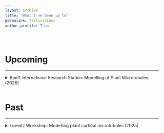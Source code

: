 ```yaml
---
layout: archive
title: "What I've been up to"
permalink: /activities/
author_profile: True
---
```

<br>

Upcoming
======
---
<details>
<summary>Banff International Research Station: Modelling of Plant Microtubules (2026)</summary>
<a href="https://www.birs.ca/events/2026/5-day-workshops/26w5658"> Our upcoming workshop</a>
</details>
<br>

Past
======
---
<details>
<summary>Lorentz Workshop: Modelling plant cortical microtubules (2025)</summary>
There has been a lot of interest in modelling this system, resulting in many computational frameworks. I co-organized <a href="https://www.lorentzcenter.nl/modelling-plant-cortical-microtubules.html">the first workshop on CMT models</a>, hosted by the Lorentz Center.
<p align="center">
<img src="/images/lorentz.png" style="float: center; margin-right: 8%; margin-bottom: 1em;" width="400"><img src="/images/bunny.png" style="float: center; margin-right: 1%; margin-bottom: 1em;" width="250">
</p>
<p style="clear: both;"></p>

Left: our snazzy poster. Right: CMT simulation on a bunny, made by <a href="https://www.bandanchakrabortty.com/">Bandan Chakrabortty</a> and <a href="https://www.jic.ac.uk/people/richard-smith/">Richard Smith</a> with <a href="https://github.com/HiBandan/modelCMT">Cortical Sim 3D</a> during the workshop.
</details>
